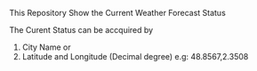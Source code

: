 This Repository Show the Current Weather Forecast Status

The Curent Status can be accquired by

1. City Name
   or
2. Latitude and Longitude (Decimal degree) e.g: 48.8567,2.3508
